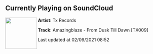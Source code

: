 ## Currently Playing on SoundCloud

[<img align="left" width="100" src="https://i1.sndcdn.com/artworks-H1KS9rqb9HcI26Pk-zzzwsg-t50x50.jpg">](https://soundcloud.com/txrecords/amazingblaze-from-dusk-till-dawn-tx009-1?in=txrecords/sets/amazingblaze-speed-tracks-vol)

**Artist**: Tx Records 

**Track**: Amazingblaze - From Dusk Till Dawn [TX009]

Last updated at 02/09/2021 08:52
